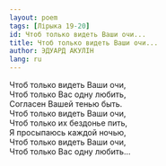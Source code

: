 ```yaml
---
layout: poem
tags: [Лірыка 19-20]
id: Чтоб только видеть Ваши очи...
title: Чтоб только видеть Ваши очи...
author: ЭДУАРД АКУЛІН
lang: ru
---
```



Чтоб только видеть Ваши очи,  
Чтоб только Вас одну любить,  
Согласен Вашей тенью быть.  
Чтоб только видеть Ваши очи,  
Чтоб только их бездонье пить,  
Я просыпаюсь каждой ночью,  
Чтоб только видеть Ваши очи,  
Чтоб только Вас одну любить...  
